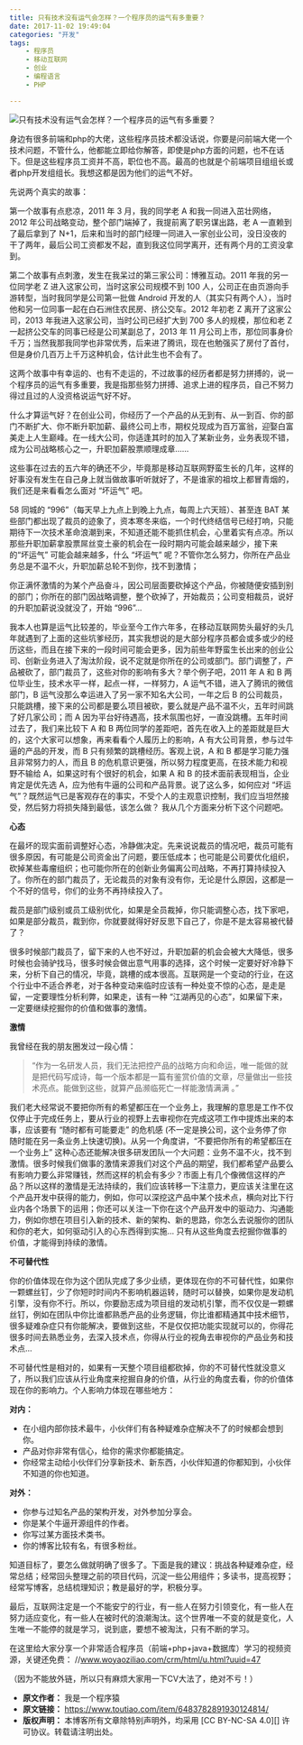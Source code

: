 ```yaml
---
title: 只有技术没有运气会怎样？一个程序员的运气有多重要？
date: 2017-11-02 19:49:04
categories: "开发"
tags:
	- 程序员
	- 移动互联网
	- 创业
	- 编程语言
	- PHP

---
```


![只有技术没有运气会怎样？一个程序员的运气有多重要？][IUQF-EIBI-YI3Q.jpg]

身边有很多前端和php的大佬，这些程序员技术都没话说，你要是问前端大佬一个技术问题，不管什么，他都能立即给你解答，即使是php方面的问题，也不在话下。但是这些程序员工资并不高，职位也不高。最高的也就是个前端项目组组长或者php开发组组长。我想这都是因为他们的运气不好。

先说两个真实的故事：

第一个故事有点悲凉，2011 年 3 月，我的同学老 A 和我一同进入茁壮网络，2012 年公司战略变动，整个部门端掉了，我提前离了职另谋出路，老 A 一直赖到了最后拿到了 N+1，后来和当时的部门经理一同进入一家创业公司，没日没夜的干了两年，最后公司工资都发不起，直到我这位同学离开，还有两个月的工资没拿到。

第二个故事有点刺激，发生在我呆过的第三家公司：博雅互动。2011 年我的另一位同学老 Z 进入这家公司，当时这家公司规模不到 100 人，公司正在由页游向手游转型，当时我同学是公司第一批做 Android 开发的人（其实只有两个人），当时他和另一位同事一起在白石洲住农民房、挤公交车。2012 年初老 Z 离开了这家公司，2013 年我进入这家公司，当时公司已经扩大到 700 多人的规模，那位和老 Z 一起挤公交车的同事已经是公司某副总了，2013 年 11 月公司上市，那位同事身价千万；当然我那我同学也非常优秀，后来进了腾讯，现在也勉强买了房付了首付，但是身价几百万上千万这种机会，估计此生也不会有了。

这两个故事中有幸运的、也有不走运的，不过故事的经历者都是努力拼搏的，说一个程序员的运气有多重要，我是指那些努力拼搏、追求上进的程序员，自己不努力得过且过的人没资格说运气好不好。

什么才算运气好？在创业公司，你经历了一个产品的从无到有、从一到百、你的部门不断扩大、你不断升职加薪、最终公司上市，期权兑现成为百万富翁，迎娶白富美走上人生巅峰。在一线大公司，你适逢其时的加入了某新业务，业务表现不错，成为公司战略核心之一，升职加薪股票顺理成章……

这些事在过去的五六年的确还不少，毕竟那是移动互联网野蛮生长的几年，这样的好事没有发生在自己身上就当做故事听听就好了，不是谁家的祖坟上都冒青烟的，我们还是来看看怎么面对 “坏运气” 吧。

58 同城的 “996”（每天早上九点上到晚上九点，每周上六天班）、甚至连 BAT 某些部门都出现了裁员的迹象了，资本寒冬来临，一个时代终结信号已经打响，只能期待下一次技术革命浪潮到来，不知道还能不能抓住机会，心里着实有点凉。所以那些升职加薪拿股票屌丝变土豪的机会在一段时期内可能会越来越少，接下来的“坏运气” 可能会越来越多，什么 “坏运气” 呢？不管你怎么努力，你所在产品业务总是不温不火，升职加薪总轮不到你，找不到激情；

你正满怀激情的为某个产品奋斗，因公司层面要砍掉这个产品，你被随便安插到别的部门；你所在的部门因战略调整，整个砍掉了，开始裁员；公司变相裁员，说好的升职加薪说没就没了，开始 “996”…

我本人也算是运气比较差的，毕业至今工作六年多，在移动互联网势头最好的头几年就遇到了上面的这些坑爹经历，其实我想说的是大部分程序员都会或多或少的经历这些，而且在接下来的一段时间可能会更多，因为前些年野蛮生长出来的创业公司、创新业务进入了淘汰阶段，说不定就是你所在的公司或部门。部门调整了，产品被砍了，部门裁员了，这些对你的影响有多大？举个例子吧，2011 年 A 和 B 两位毕业生，技术水平一样，起点一样，一样努力，A 运气不错，进入了腾讯的微信部门，B 运气没那么幸运进入了另一家不知名大公司，一年之后 B 的公司裁员，只能跳槽，接下来的公司都是要么项目被砍，要么就是产品不温不火，五年时间跳了好几家公司；而 A 因为平台好待遇高，技术氛围也好，一直没跳槽。五年时间过去了，我们来比较下 A 和 B 两位同学的差距吧，首先在收入上的差距就是巨大的，这个大家可以想象，再来看看个人履历上的影响，A 有大公司背景，参与过牛逼的产品的开发，而 B 只有频繁的跳槽经历。客观上说，A 和 B 都是学习能力强且非常努力的人，而且 B 的危机意识更强，所以努力程度更高，在技术能力和视野不输给 A，如果这时有个很好的机会，如果 A 和 B 的技术面前表现相当，企业肯定是优先选 A，应为他有牛逼的公司和产品背景。说了这么多，如何应对 “坏运气”？既然运气已是客观存在的事实，不受个人的主观意识控制，我们应当坦然接受，然后努力将损失降到最低，该怎么做？ 我从几个方面来分析下这个问题吧。

**心态**

在最坏的现实面前调整好心态，冷静做决定。先来说说裁员的情况吧，裁员可能有很多原因，有可能是公司资金出了问题，要压低成本；也可能是公司要优化组织，砍掉某些毒瘤组织；也可能你所在的创新业务偏离公司战略，不再打算持续投入了。你所在的部门裁员了，无论裁员的对象有没有你，无论是什么原因，这都是一个不好的信号，你们的业务不再持续投入了。

裁员是部门级别或员工级别优化，如果是全员裁掉，你只能调整心态，找下家吧，如果是部分裁员，裁到你，你就要就得好好反思下自己了，你是不是太容易被代替了？

很多时候部门裁员了，留下来的人也不好过，升职加薪的机会会被大大降低，很多时候也会骑驴找马，很多时候会做出意气用事的选择，这个时候一定要好好冷静下来，分析下自己的情况，毕竟，跳槽的成本很高。互联网是一个变动的行业，在这个行业中不适合养老，对于各种变动来临时应该有一种处变不惊的心态，是走是留，一定要理性分析利弊，如果走，该有一种 “江湖再见的心态”，如果留下来，一定要继续挖掘你的价值和做事的激情。

**激情**

我曾经在我的朋友圈发过一段心情：

> “作为一名研发人员，我们无法把控产品的战略方向和命运，唯一能做的就是把代码写成诗，每一个版本都是一篇有鉴赏价值的文章，尽量做出一些技术亮点。能做到这些，就算产品濒临死亡一样能激情满满 。”

我们老大经常说不要把你所有的希望都压在一个业务上，我理解的意思是工作不仅仅停止于完成任务上，要从行业的视野上去审视你在完成这项工作中提炼出来的本事，应该要有 “随时都有可能要走” 的危机感 (不一定是换公司，这个业务停了你随时能在另一条业务上快速切换)。从另一个角度讲，“不要把你所有的希望都压在一个业务上” 这种心态还能解决很多研发团队一个大问题：业务不温不火，找不到激情。很多时候我们做事的激情来源我们对这个产品的期望，我们都希望产品要么有影响力要么非常赚钱，然而这样的机会有多少？市面上有几个像微信这样的产品？所以这样的激情是无法持续的，我们应该转移一下注意力，更应该关注里在这个产品开发中获得的能力，例如，你可以深挖这产品中某个技术点，横向对比下行业内各个场景下的运用；你还可以关注一下你在这个产品开发中的驱动力、沟通能力，例如你想在项目引入新的技术、新的架构、新的思路，你怎么去说服你的团队和你的老大，如何驱动引入的心东西得到实施… 只有从这些角度去挖掘你做事的价值，才能得到持续的激情。

**不可替代性**

你的价值体现在你为这个团队完成了多少业绩，更体现在你的不可替代性，如果你一颗螺丝钉，少了你短时时间内不影响机器运转，随时可以替换，如果你是发动机引擎，没有你不行。所以，你要励志成为项目组的发动机引擎，而不仅仅是一颗螺丝钉，例如在团队中你比谁都熟悉产品的业务逻辑，你比谁都精通其中技术细节，很多疑难杂症只有你能解决，要做到这些，不是仅仅把功能实现就可以的，你得花很多时间去熟悉业务，去深入技术点，你得从行业的视角去审视你的产品业务和技术点…

不可替代性是相对的，如果有一天整个项目组都砍掉，你的不可替代性就没意义了，所以我们应该从行业角度来挖掘自身的价值，从行业的角度去看，你的价值体现在你的影响力。个人影响力体现在哪些地方：

 **对内：**

 *  在小组内部你技术最牛，小伙伴们有各种疑难杂症解决不了的时候都会想到你。
 *  产品对你非常有信心，给你的需求你都能搞定。
 *  你经常主动给小伙伴们分享新技术、新东西，小伙伴知道的你都知到，小伙伴不知道的你也知道。

 **对外：**

 *  你参与过知名产品的架构开发，对外参加分享会。
 *  你是某个牛逼开源组件的作者。
 *  你写过某方面技术类书。
 *  你的博客比较有名，有很多粉丝。

知道目标了，要怎么做就明确了很多了。下面是我的建议：挑战各种疑难杂症，经常总结；经常回头整理之前的项目代码，沉淀一些公用组件；多读书，提高视野；经常写博客，总结梳理知识；教是最好的学，积极分享。

最后，互联网注定是一个不能安宁的行业，有一些人在努力引领变化，有一些人在努力适应变化，有一些人在被时代的浪潮淘汰。这个世界唯一不变的就是变化，人生唯一不能停的就是学习，说到底，要想不被淘汰，只有不断的学习。

在这里给大家分享一个非常适合程序员（前端+php+java+数据库）学习的视频资源，关键还免费： //www.woyaoziliao.com/crm/html/u.html?uuid=47

（因为不能放外链，所以只有麻烦大家用一下CV大法了，绝对不亏！）


[IUQF-EIBI-YI3Q.jpg]: /pro/os/crawler/IUQF-EIBI-YI3Q.jpg
 *  **原文作者：** 我是一个程序猿
 *  **原文链接：** https://www.toutiao.com/item/6483782891930124814/
 *  **版权声明：** 本博客所有文章除特别声明外，均采用 [CC BY-NC-SA 4.0][] 许可协议。转载请注明出处。